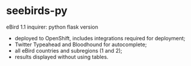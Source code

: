 # seebirds-py
eBird 1.1 inquirer: python flask version

- deployed to OpenShift, includes integrations required for deployment;
- Twitter Typeahead and Bloodhound for autocomplete;
- all eBird countries and subregions (1 and 2);
- results displayed without using tables.
